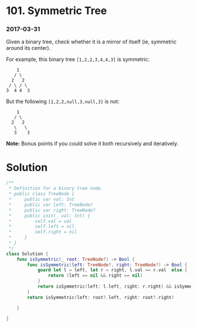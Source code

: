# 101. Symmetric Tree

### 2017-03-31

Given a binary tree, check whether it is a mirror of itself (ie, symmetric around its center).

For example, this binary tree `[1,2,2,3,4,4,3]` is symmetric:

```
    1
   / \
  2   2
 / \ / \
3  4 4  3

```

But the following `[1,2,2,null,3,null,3]` is not:

```
    1
   / \
  2   2
   \   \
   3    3

```

**Note:**
Bonus points if you could solve it both recursively and iteratively.



# Solution

```swift
/**
 * Definition for a binary tree node.
 * public class TreeNode {
 *     public var val: Int
 *     public var left: TreeNode?
 *     public var right: TreeNode?
 *     public init(_ val: Int) {
 *         self.val = val
 *         self.left = nil
 *         self.right = nil
 *     }
 * }
 */
class Solution {
    func isSymmetric(_ root: TreeNode?) -> Bool {
        func isSymmetric(left: TreeNode?, right: TreeNode?) -> Bool {
            guard let l = left, let r = right, l.val == r.val  else {
                return (left == nil && right == nil)
            }
            return isSymmetric(left: l.left, right: r.right) && isSymmetric(left: l.right, right: r.left)
        }
        return isSymmetric(left: root?.left, right: root?.right)

    }

}
```

